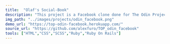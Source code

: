 ```yaml
---
title:  "Olaf's Social-Book"
description: "This project is a Facebook clone done for The Odin Project as part of the Ruby on Rails course. The app is specifically the backend and lacks the AJAX heavy frontend."
img_path: "../images/projects/odin_facebook.png"
demo_url: "https://top-odin-facebook.herokuapp.com/"
source_url: "https://github.com/alexfuro/TOP_odin_facebook"
tools: ["HTML","CSS","SCSS","Ruby","Ruby On Rails"]
---
```

